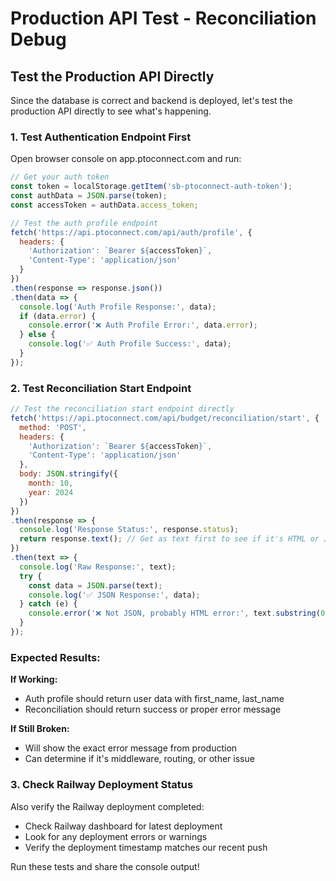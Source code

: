 # Production API Test - Reconciliation Debug

## Test the Production API Directly

Since the database is correct and backend is deployed, let's test the production API directly to see what's happening.

### 1. Test Authentication Endpoint First

Open browser console on app.ptoconnect.com and run:

```javascript
// Get your auth token
const token = localStorage.getItem('sb-ptoconnect-auth-token');
const authData = JSON.parse(token);
const accessToken = authData.access_token;

// Test the auth profile endpoint
fetch('https://api.ptoconnect.com/api/auth/profile', {
  headers: {
    'Authorization': `Bearer ${accessToken}`,
    'Content-Type': 'application/json'
  }
})
.then(response => response.json())
.then(data => {
  console.log('Auth Profile Response:', data);
  if (data.error) {
    console.error('❌ Auth Profile Error:', data.error);
  } else {
    console.log('✅ Auth Profile Success:', data);
  }
});
```

### 2. Test Reconciliation Start Endpoint

```javascript
// Test the reconciliation start endpoint directly
fetch('https://api.ptoconnect.com/api/budget/reconciliation/start', {
  method: 'POST',
  headers: {
    'Authorization': `Bearer ${accessToken}`,
    'Content-Type': 'application/json'
  },
  body: JSON.stringify({
    month: 10,
    year: 2024
  })
})
.then(response => {
  console.log('Response Status:', response.status);
  return response.text(); // Get as text first to see if it's HTML or JSON
})
.then(text => {
  console.log('Raw Response:', text);
  try {
    const data = JSON.parse(text);
    console.log('✅ JSON Response:', data);
  } catch (e) {
    console.error('❌ Not JSON, probably HTML error:', text.substring(0, 500));
  }
});
```

### Expected Results:

**If Working:**
- Auth profile should return user data with first_name, last_name
- Reconciliation should return success or proper error message

**If Still Broken:**
- Will show the exact error message from production
- Can determine if it's middleware, routing, or other issue

### 3. Check Railway Deployment Status

Also verify the Railway deployment completed:
- Check Railway dashboard for latest deployment
- Look for any deployment errors or warnings
- Verify the deployment timestamp matches our recent push

Run these tests and share the console output!

